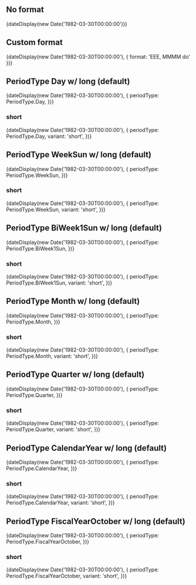 <script lang="ts">
  import Preview from '$lib/components/Preview.svelte';

  import { dateDisplay } from '$lib/utils/dateDisplay';
  import { PeriodType } from '$lib/utils/date';
</script>

## No format

<Preview>
  {dateDisplay(new Date('1982-03-30T00:00:00'))}
</Preview>

## Custom format

<Preview>
  {dateDisplay(new Date('1982-03-30T00:00:00'), { format: 'EEE, MMMM do' })}
</Preview>

## PeriodType Day w/ long (default)

<Preview>
  {dateDisplay(new Date('1982-03-30T00:00:00'), {
    periodType: PeriodType.Day,
  })}
</Preview>

### short

<Preview>
  {dateDisplay(new Date('1982-03-30T00:00:00'), {
    periodType: PeriodType.Day,
    variant: 'short',
  })}
</Preview>

## PeriodType WeekSun w/ long (default)

<Preview>
  {dateDisplay(new Date('1982-03-30T00:00:00'), {
    periodType: PeriodType.WeekSun,
  })}
</Preview>

### short

<Preview>
  {dateDisplay(new Date('1982-03-30T00:00:00'), {
    periodType: PeriodType.WeekSun,
    variant: 'short',
  })}
</Preview>

## PeriodType BiWeek1Sun w/ long (default)

<Preview>
  {dateDisplay(new Date('1982-03-30T00:00:00'), {
    periodType: PeriodType.BiWeek1Sun,
  })}
</Preview>

### short

<Preview>
  {dateDisplay(new Date('1982-03-30T00:00:00'), {
    periodType: PeriodType.BiWeek1Sun,
    variant: 'short',
  })}
</Preview>

## PeriodType Month w/ long (default)

<Preview>
  {dateDisplay(new Date('1982-03-30T00:00:00'), {
    periodType: PeriodType.Month,
  })}
</Preview>

### short

<Preview>
  {dateDisplay(new Date('1982-03-30T00:00:00'), {
    periodType: PeriodType.Month,
    variant: 'short',
  })}
</Preview>

## PeriodType Quarter w/ long (default)

<Preview>
  {dateDisplay(new Date('1982-03-30T00:00:00'), {
    periodType: PeriodType.Quarter,
  })}
</Preview>

### short

<Preview>
  {dateDisplay(new Date('1982-03-30T00:00:00'), {
    periodType: PeriodType.Quarter,
    variant: 'short',
  })}
</Preview>

## PeriodType CalendarYear w/ long (default)

<Preview>
  {dateDisplay(new Date('1982-03-30T00:00:00'), {
    periodType: PeriodType.CalendarYear,
  })}
</Preview>

### short

<Preview>
  {dateDisplay(new Date('1982-03-30T00:00:00'), {
    periodType: PeriodType.CalendarYear,
    variant: 'short',
  })}
</Preview>

## PeriodType FiscalYearOctober w/ long (default)

<Preview>
  {dateDisplay(new Date('1982-03-30T00:00:00'), {
    periodType: PeriodType.FiscalYearOctober,
  })}
</Preview>

### short

<Preview>
  {dateDisplay(new Date('1982-03-30T00:00:00'), {
    periodType: PeriodType.FiscalYearOctober,
    variant: 'short',
  })}
</Preview>
